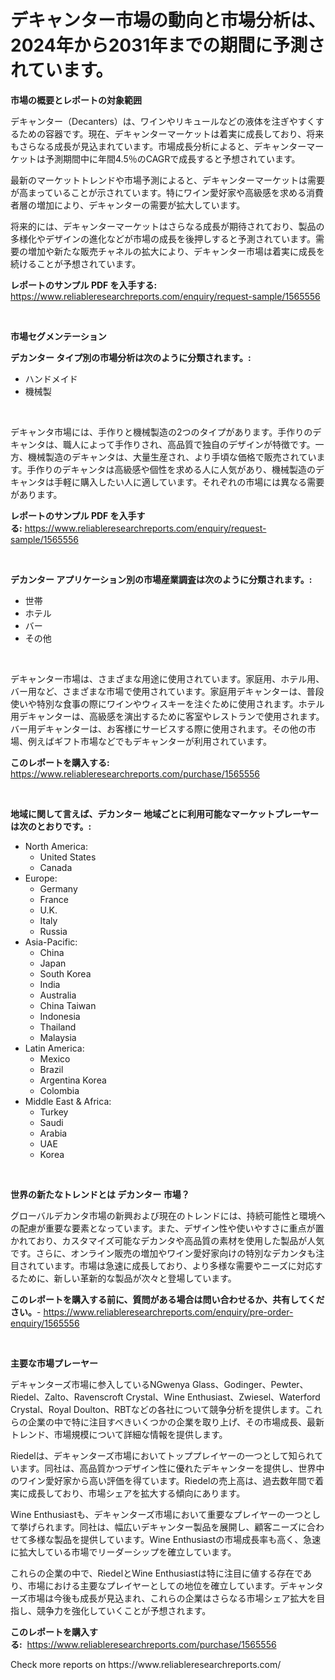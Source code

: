 <p><h1>デキャンター市場の動向と市場分析は、2024年から2031年までの期間に予測されています。</h1></p><p><strong>市場の概要とレポートの対象範囲</strong></p>
<p><p>デキャンター（Decanters）は、ワインやリキュールなどの液体を注ぎやすくするための容器です。現在、デキャンターマーケットは着実に成長しており、将来もさらなる成長が見込まれています。市場成長分析によると、デキャンターマーケットは予測期間中に年間4.5％のCAGRで成長すると予想されています。</p><p>最新のマーケットトレンドや市場予測によると、デキャンターマーケットは需要が高まっていることが示されています。特にワイン愛好家や高級感を求める消費者層の増加により、デキャンターの需要が拡大しています。</p><p>将来的には、デキャンターマーケットはさらなる成長が期待されており、製品の多様化やデザインの進化などが市場の成長を後押しすると予測されています。需要の増加や新たな販売チャネルの拡大により、デキャンター市場は着実に成長を続けることが予想されています。</p></p>
<p><strong>レポートのサンプル PDF を入手する:</strong> <a href="https://www.reliableresearchreports.com/enquiry/request-sample/1565556">https://www.reliableresearchreports.com/enquiry/request-sample/1565556</a></p>
<p>&nbsp;</p>
<p><strong>市場セグメンテーション</strong></p>
<p><strong>デカンター タイプ別の市場分析は次のように分類されます。:</strong></p>
<p><ul><li>ハンドメイド</li><li>機械製</li></ul></p>
<p>&nbsp;</p>
<p><p>デキャンタ市場には、手作りと機械製造の2つのタイプがあります。手作りのデキャンタは、職人によって手作りされ、高品質で独自のデザインが特徴です。一方、機械製造のデキャンタは、大量生産され、より手頃な価格で販売されています。手作りのデキャンタは高級感や個性を求める人に人気があり、機械製造のデキャンタは手軽に購入したい人に適しています。それぞれの市場には異なる需要があります。</p></p>
<p><strong>レポートのサンプル PDF を入手する:</strong>&nbsp;<a href="https://www.reliableresearchreports.com/enquiry/request-sample/1565556">https://www.reliableresearchreports.com/enquiry/request-sample/1565556</a></p>
<p>&nbsp;</p>
<p><strong> デカンター アプリケーション別の市場産業調査は次のように分類されます。:</strong></p>
<p><ul><li>世帯</li><li>ホテル</li><li>バー</li><li>その他</li></ul></p>
<p>&nbsp;</p>
<p><p>デキャンター市場は、さまざまな用途に使用されています。家庭用、ホテル用、バー用など、さまざまな市場で使用されています。家庭用デキャンターは、普段使いや特別な食事の際にワインやウィスキーを注ぐために使用されます。ホテル用デキャンターは、高級感を演出するために客室やレストランで使用されます。バー用デキャンターは、お客様にサービスする際に使用されます。その他の市場、例えばギフト市場などでもデキャンターが利用されています。</p></p>
<p><strong>このレポートを購入する:</strong>&nbsp; <a href="https://www.reliableresearchreports.com/purchase/1565556">https://www.reliableresearchreports.com/purchase/1565556</a></p>
<p>&nbsp;</p>
<p><strong>地域に関して言えば、デカンター 地域ごとに利用可能なマーケットプレーヤーは次のとおりです。:</strong></p>
<p><ul>
    <li>
        North America:
        <ul>
            <li>United States</li>
            <li>Canada</li>
        </ul>
    </li>
    <li>
        Europe:
        <ul>
            <li>Germany</li>
            <li>France</li>
            <li>U.K.</li>
            <li>Italy</li>
            <li>Russia</li>
        </ul>
    </li>
    <li>
        Asia-Pacific:
        <ul>
            <li>China</li>
            <li>Japan</li>
            <li>South Korea</li>
            <li>India</li>
            <li>Australia</li>
            <li>China Taiwan</li>
            <li>Indonesia</li>
            <li>Thailand</li>
            <li>Malaysia</li>
        </ul>
    </li>
    <li>
        Latin America:
        <ul>
            <li>Mexico</li>
            <li>Brazil</li>
            <li>Argentina Korea</li>
            <li>Colombia</li>
        </ul>
    </li>
    <li>
        Middle East & Africa:
        <ul>
            <li>Turkey</li>
            <li>Saudi</li>
            <li>Arabia</li>
            <li>UAE</li>
            <li>Korea</li>
        </ul>
    </li>
    </ul></p>
<p>&nbsp;</p>
<p><strong>世界の新たなトレンドとは デカンター 市場？</strong></p>
<p><p>グローバルデカンタ市場の新興および現在のトレンドには、持続可能性と環境への配慮が重要な要素となっています。また、デザイン性や使いやすさに重点が置かれており、カスタマイズ可能なデカンタや高品質の素材を使用した製品が人気です。さらに、オンライン販売の増加やワイン愛好家向けの特別なデカンタも注目されています。市場は急速に成長しており、より多様な需要やニーズに対応するために、新しい革新的な製品が次々と登場しています。</p></p>
<p><strong>このレポートを購入する前に、質問がある場合は問い合わせるか、共有してください。</strong>- <a href="https://www.reliableresearchreports.com/enquiry/pre-order-enquiry/1565556">https://www.reliableresearchreports.com/enquiry/pre-order-enquiry/1565556</a></p>
<p>&nbsp;</p>
<p><strong>主要な市場プレーヤー</strong></p>
<p><p>デキャンターズ市場に参入しているNGwenya Glass、Godinger、Pewter、Riedel、Zalto、Ravenscroft Crystal、Wine Enthusiast、Zwiesel、Waterford Crystal、Royal Doulton、RBTなどの各社について競争分析を提供します。これらの企業の中で特に注目すべきいくつかの企業を取り上げ、その市場成長、最新トレンド、市場規模について詳細な情報を提供します。</p><p>Riedelは、デキャンターズ市場においてトッププレイヤーの一つとして知られています。同社は、高品質かつデザイン性に優れたデキャンターを提供し、世界中のワイン愛好家から高い評価を得ています。Riedelの売上高は、過去数年間で着実に成長しており、市場シェアを拡大する傾向にあります。</p><p>Wine Enthusiastも、デキャンターズ市場において重要なプレイヤーの一つとして挙げられます。同社は、幅広いデキャンター製品を展開し、顧客ニーズに合わせて多様な製品を提供しています。Wine Enthusiastの市場成長率も高く、急速に拡大している市場でリーダーシップを確立しています。</p><p>これらの企業の中で、RiedelとWine Enthusiastは特に注目に値する存在であり、市場における主要なプレイヤーとしての地位を確立しています。デキャンターズ市場は今後も成長が見込まれ、これらの企業はさらなる市場シェア拡大を目指し、競争力を強化していくことが予想されます。</p></p>
<p><strong>このレポートを購入する:</strong>&nbsp;&nbsp;<a href="https://www.reliableresearchreports.com/purchase/1565556">https://www.reliableresearchreports.com/purchase/1565556</a></p>
<p>Check more reports on https://www.reliableresearchreports.com/</p>